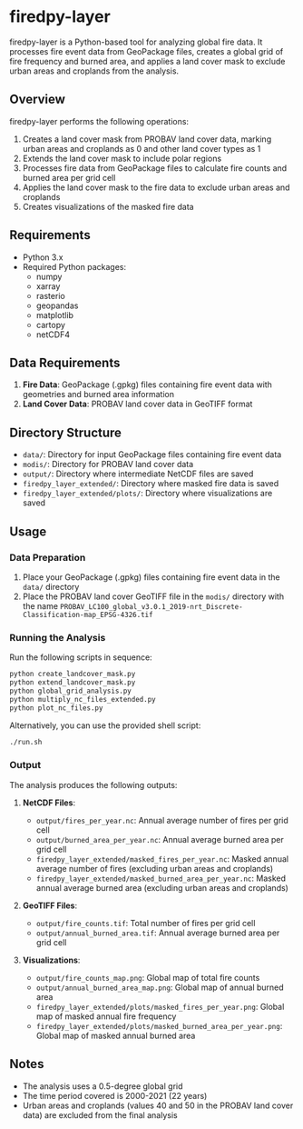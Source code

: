 # firedpy-layer

firedpy-layer is a Python-based tool for analyzing global fire data. It processes fire event data from GeoPackage files, creates a global grid of fire frequency and burned area, and applies a land cover mask to exclude urban areas and croplands from the analysis.

## Overview

firedpy-layer performs the following operations:

1. Creates a land cover mask from PROBAV land cover data, marking urban areas and croplands as 0 and other land cover types as 1
2. Extends the land cover mask to include polar regions
3. Processes fire data from GeoPackage files to calculate fire counts and burned area per grid cell
4. Applies the land cover mask to the fire data to exclude urban areas and croplands
5. Creates visualizations of the masked fire data

## Requirements

- Python 3.x
- Required Python packages:
  - numpy
  - xarray
  - rasterio
  - geopandas
  - matplotlib
  - cartopy
  - netCDF4

## Data Requirements

1. **Fire Data**: GeoPackage (.gpkg) files containing fire event data with geometries and burned area information
2. **Land Cover Data**: PROBAV land cover data in GeoTIFF format

## Directory Structure

- `data/`: Directory for input GeoPackage files containing fire event data
- `modis/`: Directory for PROBAV land cover data
- `output/`: Directory where intermediate NetCDF files are saved
- `firedpy_layer_extended/`: Directory where masked fire data is saved
- `firedpy_layer_extended/plots/`: Directory where visualizations are saved

## Usage

### Data Preparation

1. Place your GeoPackage (.gpkg) files containing fire event data in the `data/` directory
2. Place the PROBAV land cover GeoTIFF file in the `modis/` directory with the name `PROBAV_LC100_global_v3.0.1_2019-nrt_Discrete-Classification-map_EPSG-4326.tif`

### Running the Analysis

Run the following scripts in sequence:

```bash
python create_landcover_mask.py
python extend_landcover_mask.py
python global_grid_analysis.py
python multiply_nc_files_extended.py
python plot_nc_files.py
```

Alternatively, you can use the provided shell script:

```bash
./run.sh
```

### Output

The analysis produces the following outputs:

1. **NetCDF Files**:
   - `output/fires_per_year.nc`: Annual average number of fires per grid cell
   - `output/burned_area_per_year.nc`: Annual average burned area per grid cell
   - `firedpy_layer_extended/masked_fires_per_year.nc`: Masked annual average number of fires (excluding urban areas and croplands)
   - `firedpy_layer_extended/masked_burned_area_per_year.nc`: Masked annual average burned area (excluding urban areas and croplands)

2. **GeoTIFF Files**:
   - `output/fire_counts.tif`: Total number of fires per grid cell
   - `output/annual_burned_area.tif`: Annual average burned area per grid cell

3. **Visualizations**:
   - `output/fire_counts_map.png`: Global map of total fire counts
   - `output/annual_burned_area_map.png`: Global map of annual burned area
   - `firedpy_layer_extended/plots/masked_fires_per_year.png`: Global map of masked annual fire frequency
   - `firedpy_layer_extended/plots/masked_burned_area_per_year.png`: Global map of masked annual burned area

## Notes

- The analysis uses a 0.5-degree global grid
- The time period covered is 2000-2021 (22 years)
- Urban areas and croplands (values 40 and 50 in the PROBAV land cover data) are excluded from the final analysis

